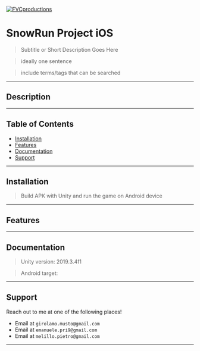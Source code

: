 <a href="http://fvcproductions.com"><img src="https://migliorprodotto.net/wp-content/uploads/2017/11/pantaloni-da-snowboard.jpg" title="FVCproductions" alt="FVCproductions"></a>

# SnowRun Project iOS

> Subtitle or Short Description Goes Here

> ideally one sentence

> include terms/tags that can be searched


---

## Description

---

## Table of Contents 

- [Installation](#installation)
- [Features](#features)
- [Documentation](#documentation)
- [Support](#support)

---

## Installation

> Build APK with Unity and run the game on Android device

---

## Features

---

## Documentation

> Unity version: 2019.3.4f1 

> Android target: 

---

## Support

Reach out to me at one of the following places!

- Email at `girolamo.musto@gmail.com`</a>
- Email at `emanuele.pri9@gmail.com`</a>
- Email at `melillo.pietro@gmail.com`</a>

---

